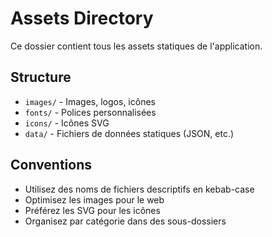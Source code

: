 # Assets Directory

Ce dossier contient tous les assets statiques de l'application.

## Structure

- `images/` - Images, logos, icônes
- `fonts/` - Polices personnalisées
- `icons/` - Icônes SVG
- `data/` - Fichiers de données statiques (JSON, etc.)

## Conventions

- Utilisez des noms de fichiers descriptifs en kebab-case
- Optimisez les images pour le web
- Préférez les SVG pour les icônes
- Organisez par catégorie dans des sous-dossiers